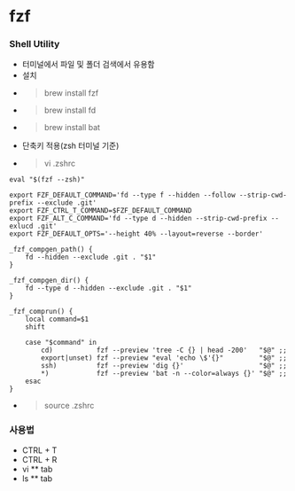 fzf
==================================
### Shell Utility
* 터미널에서 파일 및 폴더 검색에서 유용함
* 설치
* > brew install fzf
* > brew install fd
* > brew install bat
* 단축키 적용(zsh 터미널 기준)
* > vi .zshrc

```
eval "$(fzf --zsh)"

export FZF_DEFAULT_COMMAND='fd --type f --hidden --follow --strip-cwd-prefix --exclude .git'
export FZF_CTRL_T_COMMAND=$FZF_DEFAULT_COMMAND
export FZF_ALT_C_COMMAND='fd --type d --hidden --strip-cwd-prefix --exlucd .git'
export FZF_DEFAULT_OPTS='--height 40% --layout=reverse --border'

_fzf_compgen_path() {
    fd --hidden --exclude .git . "$1"
}

_fzf_compgen_dir() {
    fd --type d --hidden --exclude .git . "$1"
}

_fzf_comprun() {
    local command=$1
    shift
    
    case "$command" in
        cd)           fzf --preview 'tree -C {} | head -200'   "$@" ;;
        export|unset) fzf --preview "eval 'echo \$'{}"         "$@" ;;
        ssh)          fzf --preview 'dig {}'                   "$@" ;;
        *)            fzf --preview 'bat -n --color=always {}' "$@" ;;
    esac
}
```
* > source .zshrc

### 사용법
* CTRL + T
* CTRL + R
* vi ** tab
* ls ** tab